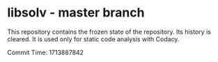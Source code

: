 # libsolv - master branch

This repository contains the frozen state of the repository.
Its history is cleared. It is used only for static code
analysis with Codacy.

Commit Time: 1713887842